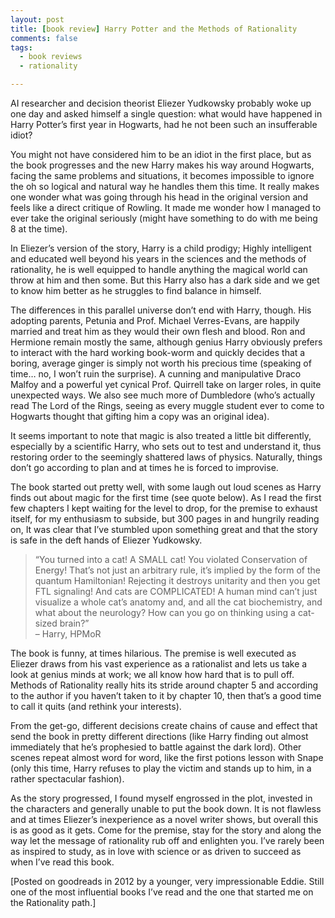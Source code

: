 ```yaml
---
layout: post
title: [book review] Harry Potter and the Methods of Rationality
comments: false
tags: 
  - book reviews
  - rationality

---
```


AI researcher and decision theorist Eliezer Yudkowsky probably woke up one day and asked himself a single question: what would have happened in Harry Potter’s first year in Hogwarts, had he not been such an insufferable idiot?

You might not have considered him to be an idiot in the first place, but as the book progresses and the new Harry makes his way around Hogwarts, facing the same problems and situations, it becomes impossible to ignore the oh so logical and natural way he handles them this time. It really makes one wonder what was going through his head in the original version and feels like a direct critique of Rowling. It made me wonder how I managed to ever take the original seriously (might have something to do with me being 8 at the time).

In Eliezer’s version of the story, Harry is a child prodigy; Highly intelligent and educated well beyond his years in the sciences and the methods of rationality, he is well equipped to handle anything the magical world can throw at him and then some. But this Harry also has a dark side and we get to know him better as he struggles to find balance in himself.

The differences in this parallel universe don’t end with Harry, though. His adopting parents, Petunia and Prof. Michael Verres-Evans, are happily married and treat him as they would their own flesh and blood. Ron and Hermione remain mostly the same, although genius Harry obviously prefers to interact with the hard working book-worm and quickly decides that a boring, average ginger is simply not worth his precious time (speaking of time… no, I won’t ruin the surprise). A cunning and manipulative Draco Malfoy and a powerful yet cynical Prof. Quirrell take on larger roles, in quite unexpected ways. We also see much more of Dumbledore (who’s actually read The Lord of the Rings, seeing as every muggle student ever to come to Hogwarts thought that gifting him a copy was an original idea).

It seems important to note that magic is also treated a little bit differently, especially by a scientific Harry, who sets out to test and understand it, thus restoring order to the seemingly shattered laws of physics. Naturally, things don’t go according to plan and at times he is forced to improvise.

The book started out pretty well, with some laugh out loud scenes as Harry finds out about magic for the first time (see quote below). As I read the first few chapters I kept waiting for the level to drop, for the premise to exhaust itself, for my enthusiasm to subside, but 300 pages in and hungrily reading on, It was clear that I’ve stumbled upon something great and that the story is safe in the deft hands of Eliezer Yudkowsky.

> “You turned into a cat! A SMALL cat! You violated Conservation of Energy! That’s not just an arbitrary rule, it’s implied by the form of the quantum Hamiltonian! Rejecting it destroys unitarity and then you get FTL signaling! And cats are COMPLICATED! A human mind can’t just visualize a whole cat’s anatomy and, and all the cat biochemistry, and what about the neurology? How can you go on thinking using a cat-sized brain?” <br/>
> – Harry, HPMoR

The book is funny, at times hilarious. The premise is well executed as Eliezer draws from his vast experience as a rationalist  and lets us take a look at genius minds at work; we all know how hard that is to pull off. Methods of Rationality really hits its stride around chapter 5 and according to the author if you haven’t taken to it by chapter 10, then that’s a good time to call it quits (and rethink your interests).

From the get-go, different decisions create chains of cause and effect that send the book in pretty different directions (like Harry finding out almost immediately that he’s prophesied to battle against the dark lord). Other scenes repeat almost word for word, like the first potions lesson with Snape (only this time, Harry refuses to play the victim and stands up to him, in a rather spectacular fashion).

As the story progressed, I found myself engrossed in the plot, invested in the characters and generally unable to put the book down. It is not flawless and at times Eliezer’s inexperience as a novel writer shows, but overall this is as good as it gets. Come for the premise, stay for the story and along the way let the message of rationality rub off and enlighten you. I’ve rarely been as inspired to study, as in love with science or as driven to succeed as when I’ve read this book.

[Posted on goodreads in 2012 by a younger, very impressionable Eddie. Still one of the most influential books I’ve read and the one that started me on the 
Rationality path.]


